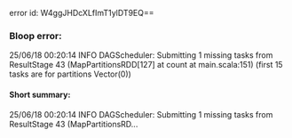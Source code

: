 error id: W4ggJHDcXLfImT1ylDT9EQ==
### Bloop error:

25/06/18 00:20:14 INFO DAGScheduler: Submitting 1 missing tasks from ResultStage 43 (MapPartitionsRDD[127] at count at main.scala:151) (first 15 tasks are for partitions Vector(0))
#### Short summary: 

25/06/18 00:20:14 INFO DAGScheduler: Submitting 1 missing tasks from ResultStage 43 (MapPartitionsRD...